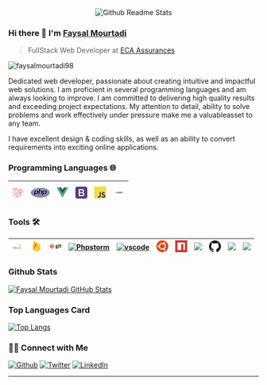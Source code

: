 <p align="center">
 <img width="100px" src="https://avatars.githubusercontent.com/u/82481970?v=4" align="center" alt="Github Readme Stats" />
</p>

### Hi there 👋 I'm [Faysal Mourtadi](https://faysalmourtadi.netlify.app/)
> FullStack Web Developer at [ECA Assurances](https://eca-assurances.com/)


<img src="https://komarev.com/ghpvc/?username=faysalmourtadi98" alt="faysalmourtadi98" />

<div>
 <p>
Dedicated web developer, passionate about creating intuitive and impactful web solutions. I am proficient in several programming languages and am always looking to improve. I am committed to delivering high quality results and exceeding project expectations. My attention to detail, ability to solve problems and work effectively under pressure make me a valuableasset to any team.
  
I have excellent design & coding skills, as well as an ability to convert requirements into exciting online applications.
</p>
</div>

### Programming Languages 🌐

| [<img src="https://raw.githubusercontent.com/github/explore/80688e429a7d4ef2fca1e82350fe8e3517d3494d/topics/laravel/laravel.png" alt="Laravel" width="24">](https://laravel.com/) | [<img src="https://raw.githubusercontent.com/github/explore/80688e429a7d4ef2fca1e82350fe8e3517d3494d/topics/php/php.png" alt="php" width="38">](https://php.net/)  | [<img src="https://raw.githubusercontent.com/github/explore/80688e429a7d4ef2fca1e82350fe8e3517d3494d/topics/vue/vue.png" alt="Vue" width="24">](https://vuejs.org/)  |  [<img src="https://raw.githubusercontent.com/github/explore/80688e429a7d4ef2fca1e82350fe8e3517d3494d/topics/bootstrap/bootstrap.png" alt="Bootstrap" width="24">](https://getbootstrap.com/) |  [<img src="https://raw.githubusercontent.com/github/explore/80688e429a7d4ef2fca1e82350fe8e3517d3494d/topics/javascript/javascript.png" alt="jQuery" width="24">](https://jquery.com/) | [<img src="https://raw.githubusercontent.com/github/explore/80688e429a7d4ef2fca1e82350fe8e3517d3494d/topics/jquery/jquery.png" alt="jQuery" width="24">](https://jquery.com/)
|---|---|---|---|---|---|
 
### Tools 🛠️

| [<img src="https://raw.githubusercontent.com/github/explore/80688e429a7d4ef2fca1e82350fe8e3517d3494d/topics/mysql/mysql.png" alt="mysql" width="24">](https://www.mysql.com/) |  [<img src="https://raw.githubusercontent.com/github/explore/80688e429a7d4ef2fca1e82350fe8e3517d3494d/topics/firebase/firebase.png" alt="firebase" width="24">](https://firebase.google.com/) | [<img src="https://raw.githubusercontent.com/github/explore/80688e429a7d4ef2fca1e82350fe8e3517d3494d/topics/git/git.png" alt="Git" width="24">](https://git-scm.com/) |  [<img src="https://logonoid.com/images/phpstorm-logo.png" alt="Phpstorm" width="24">](https://www.jetbrains.com/phpstorm/) | [<img src="https://upload.wikimedia.org/wikipedia/commons/thumb/2/2d/Visual_Studio_Code_1.18_icon.svg/1200px-Visual_Studio_Code_1.18_icon.svg.png" alt="vscode" width="24">](https://code.visualstudio.com/) | [<img src="https://raw.githubusercontent.com/github/explore/80688e429a7d4ef2fca1e82350fe8e3517d3494d/topics/ubuntu/ubuntu.png" alt="Ubuntu" width="24">](https://ubuntu.com/)  |  [<img src="https://raw.githubusercontent.com/github/explore/80688e429a7d4ef2fca1e82350fe8e3517d3494d/topics/npm/npm.png" alt="Npm" width="24">](https://www.npmjs.com/) | [<img src="https://avatars.githubusercontent.com/u/22105643?s=200&v=4" width="24">](https://about.gitlab.com/) | [<img src="https://raw.githubusercontent.com/github/explore/78df643247d429f6cc873026c0622819ad797942/topics/github/github.png" width="24">](http://github.com/) |[<img src="https://avatars.githubusercontent.com/u/47359?s=200&v=4" width="24">](https://httpd.apache.org/) | [<img src="https://avatars.githubusercontent.com/u/1412239?s=200&v=4" width="24">](https://www.nginx.com/)
|---|---|---|---|---|---|---|---|---|---|---|

### Github Stats

[![Faysal Mourtadi GitHub Stats](https://github-readme-stats-git-masterrstaa-rickstaa.vercel.app/api?username=faysalmourtadi98&&show_icons=true&count_private=true&theme=transparent)](https://github.com/anandmainali)

### Top Languages Card
[![Top Langs](https://github-readme-stats.vercel.app/api/top-langs/?username=faysalmourtadi98)](https://github.com/anuraghazra/github-readme-stats)
<h3> 🤝🏻 Connect with Me </h3>

<p>
 <a href="https://github.com/faysalmourtadi98" target="_blank"><img alt="Github" src="https://img.shields.io/badge/GitHub-%2312100E.svg?&style=for-the-badge&logo=Github&logoColor=white" /></a>
 <a href="https://twitter.com/faysalmourtadi" target="_blank"><img alt="Twitter" src="https://img.shields.io/badge/twitter-%231DA1F2.svg?&style=for-the-badge&logo=twitter&logoColor=white" /></a>
 <a href="https://www.linkedin.com/in/faysalmourtadi" target="_blank"><img alt="LinkedIn" src="https://img.shields.io/badge/linkedin-%230077B5.svg?&style=for-the-badge&logo=linkedin&logoColor=white" /></a>
</p>
<hr>
